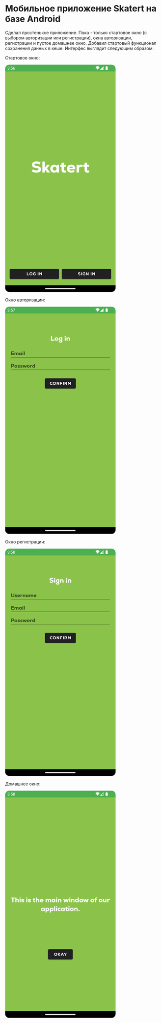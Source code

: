 # Мобильное приложение Skatert на базе Android

Сделал простенькое приложение. Пока - только стартовое окно (с выбором авторизации или регистрации), окна авторизации, регистрации и пустое домашнее окно. Добавил стартовый функционал сохранения данных в кеше. Интерфес выглядит следующим образом:

Стартовое окно:

<img src="screens/start_screen_30.03.2023.png" width="360" height="740" alt="No">

Окно авторизации:

<img src="screens/login_30.03.2023.png" width="360" height="740" alt="No">

Окно регистрации:

<img src="screens/sign_up_30.03.2023.png" width="360" height="740" alt="No">

Домашнее окно:

<img src="screens/home_screen_30.03.2023.png" width="360" height="740" alt="No">

